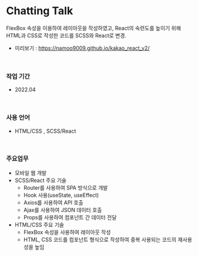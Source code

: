 # Chatting Talk
FlexBox 속성을 이용하여 레이아웃을 작성하였고, React의 숙련도를 높이기 위해 HTML과 CSS로 작성한 코드를 SCSS와 React로 변경.
- 미리보기 : https://namoo9009.github.io/kakao_react_v2/

<br/>

### 작업 기간
- 2022.04

<br/>

### 사용 언어
- HTML/CSS , SCSS/React

<br/>

### 주요업무
<ul>
    <li>모바일 웹 개발</li>
    <li>SCSS/React 주요 기술
        <ul>
            <li>Router를 사용하여 SPA 방식으로 개발</li>
            <li>Hook 사용(useState, useEffect)</li>
            <li>Axios를 사용하여 API 호출</li>
            <li>Ajax를 사용하여 JSON 데이터 호출</li>
            <li>Props를 사용하여 컴포넌트 간 데이터 전달</li>
        </ul>
    </li>
    <li>HTML/CSS 주요 기술
        <ul>
            <li>FlexBox 속성을 사용하여 레이아웃 작성</li>
            <li>HTML, CSS 코드를 컴포넌트 형식으로 작성하여 중복 사용되는 코드의 재사용성을 높임</li>
        </ul>
    </li>
</ul>

